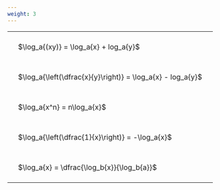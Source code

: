 ```yaml
---
weight: 3
---
```


<style type="text/css">
#T_ebce5 th.col_heading {
  text-align: left;
  font-size: 1em;
}
#T_ebce5 td {
  text-align: left;
  font-size: 1em;
  padding: 1.5em;
}
</style>
<table id="T_ebce5">
  <thead>
  </thead>
  <tbody>
    <tr>
      <td id="T_ebce5_row0_col0" class="data row0 col0" >$\log_a{(xy)} = \log_a{x} + log_a{y}$</td>
    </tr>
    <tr>
      <td id="T_ebce5_row1_col0" class="data row1 col0" >$\log_a{\left(\dfrac{x}{y}\right)} = \log_a{x} - log_a{y}$</td>
    </tr>
    <tr>
      <td id="T_ebce5_row2_col0" class="data row2 col0" >$\log_a{x^n} = n\log_a{x}$</td>
    </tr>
    <tr>
      <td id="T_ebce5_row3_col0" class="data row3 col0" >$\log_a{\left(\dfrac{1}{x}\right)} = -\log_a{x}$</td>
    </tr>
    <tr>
      <td id="T_ebce5_row4_col0" class="data row4 col0" >$\log_a{x} = \dfrac{\log_b{x}}{\log_b{a}}$</td>
    </tr>
  </tbody>
</table>

